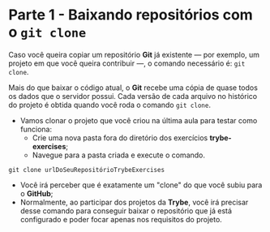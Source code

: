 # Parte 1 - Baixando repositórios com o `git clone`

Caso você queira copiar um repositório **Git** já existente — por exemplo, um projeto em que você queira contribuir —, o comando necessário é: `git clone`.

Mais do que baixar o código atual, o **Git** recebe uma cópia de quase todos os dados que o servidor possui. Cada versão de cada arquivo no histórico do projeto é obtida quando você roda o comando `git clone`.

* Vamos clonar o projeto que você criou na última aula para testar como funciona:
  * Crie uma nova pasta fora do diretório dos exercícios **trybe-exercises**;
  * Navegue para a pasta criada e execute o comando.

```
git clone urlDoSeuRepositórioTrybeExercises
```

* Você irá perceber que é exatamente um "clone" do que você subiu para o **GitHub**;
* Normalmente, ao participar dos projetos da **Trybe**, você irá precisar desse comando para conseguir baixar o repositório que já está configurado e poder focar apenas nos requisitos do projeto.
